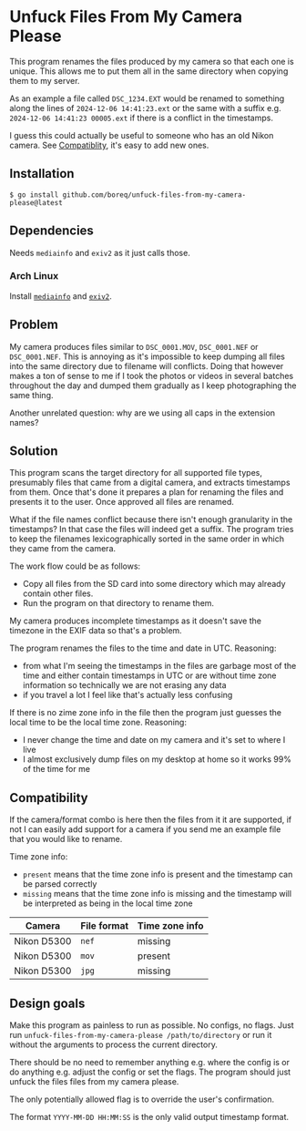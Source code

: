 # Unfuck Files From My Camera Please

This program renames the files produced by my camera so that each one is unique.
This allows me to put them all in the same directory when copying them to my
server.

As an example a file called `DSC_1234.EXT` would be renamed to something along
the lines of `2024-12-06 14:41:23.ext` or the same with a suffix e.g.
`2024-12-06 14:41:23 00005.ext` if there is a conflict in the timestamps.

I guess this could actually be useful to someone who has an old Nikon camera.
See [Compatiblity](#compatibility), it's easy to add new ones.

## Installation

    $ go install github.com/boreq/unfuck-files-from-my-camera-please@latest

## Dependencies 

Needs `mediainfo` and `exiv2` as it just calls those.

### Arch Linux

Install [`mediainfo`](https://archlinux.org/packages/extra/x86_64/mediainfo/)
and [`exiv2`](https://archlinux.org/packages/extra/x86_64/exiv2/).


## Problem

My camera produces files similar to `DSC_0001.MOV`, `DSC_0001.NEF` or
`DSC_0001.NEF`. This is annoying as it's impossible to keep dumping all files
into the same directory due to filename will conflicts. Doing that however makes
a ton of sense to me if I took the photos or videos in several batches
throughout the day and dumped them gradually as I keep photographing the same
thing. 

Another unrelated question: why are we using all caps in the extension names?

## Solution

This program scans the target directory for all supported file types, presumably
files that came from a digital camera, and extracts timestamps from them.  Once
that's done it prepares a plan for renaming the files and presents it to the
user. Once approved all files are renamed.

What if the file names conflict because there isn't enough granularity in the
timestamps? In that case the files will indeed get a suffix. The program tries
to keep the filenames lexicographically sorted in the same order in which they
came from the camera.

The work flow could be as follows:
- Copy all files from the SD card into some directory which may already contain
other files.
- Run the program on that directory to rename them.

My camera produces incomplete timestamps as it doesn't save the timezone in the
EXIF data so that's a problem.

The program renames the files to the time and date in UTC. Reasoning:
- from what I'm seeing the timestamps in the files are garbage most of the time
  and either contain timestamps in UTC or are without time zone information so
  technically we are not erasing any data
- if you travel a lot I feel like that's actually less confusing

If there is no zime zone info in the file then the program just guesses the
local time to be the local time zone. Reasoning:
- I never change the time and date on my camera and it's set to where I live
- I almost exclusively dump files on my desktop at home so it works 99% of the
  time for me

## Compatibility

If the camera/format combo is here then the files from it it are supported, if
not I can easily add support for a camera if you send me an example file that
you would like to rename. 

Time zone info:
- `present` means that the time zone info is present and the timestamp can be parsed correctly
- `missing` means that the time zone info is missing and the timestamp will be interpreted as being in the local time zone

| Camera | File format | Time zone info | 
| --- | --- | --- |
| Nikon D5300 | `nef` | missing |
| Nikon D5300 | `mov` | present |
| Nikon D5300 | `jpg` | missing |


## Design goals

Make this program as painless to run as possible. No configs, no flags. Just
run `unfuck-files-from-my-camera-please /path/to/directory` or run it without
the arguments to process the current directory.

There should be no need to remember anything e.g. where the config is or do
anything e.g. adjust the config or set the flags. The program should just
unfuck the files files from my camera please. 

The only potentially allowed flag is to override the user's confirmation.

The format `YYYY-MM-DD HH:MM:SS` is the only valid output timestamp format.
